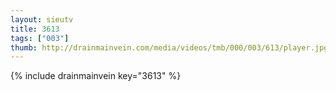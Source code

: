 ```yaml
--- 
layout: sieutv
title: 3613
tags: ["003"]
thumb: http://drainmainvein.com/media/videos/tmb/000/003/613/player.jpg
---
```

{% include drainmainvein key="3613" %} 
